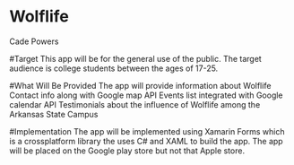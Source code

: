 # Wolflife
Cade Powers

#Target
This app will be for the general use of the public.
The target audience is college students between the ages of 17-25.

#What Will Be Provided
The app will provide information about Wolflife
Contact info along with Google map API
Events list integrated with Google calendar API
Testimonials about the influence of Wolflife among the Arkansas State Campus

#Implementation
The app will be implemented using Xamarin Forms which is a crossplatform library the uses C# and XAML to build the app.
The app will be placed on the Google play store but not that Apple store.
